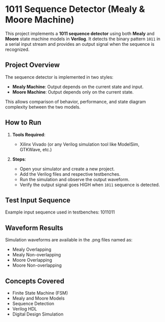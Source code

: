 # 1011 Sequence Detector (Mealy & Moore Machine)

This project implements a **1011 sequence detector** using both **Mealy** and **Moore** state machine models in **Verilog**. It detects the binary pattern `1011` in a serial input stream and provides an output signal when the sequence is recognized.

## Project Overview

The sequence detector is implemented in two styles:
- **Mealy Machine**: Output depends on the current state and input.
- **Moore Machine**: Output depends only on the current state.

This allows comparison of behavior, performance, and state diagram complexity between the two models.

## How to Run

1. **Tools Required**:  
   - Xilinx Vivado (or any Verilog simulation tool like ModelSim, GTKWave, etc.)

2. **Steps**:
   - Open your simulator and create a new project.
   - Add the Verilog files and respective testbenches.
   - Run the simulation and observe the output waveform.
   - Verify the output signal goes HIGH when `1011` sequence is detected.

## Test Input Sequence

Example input sequence used in testbenches: 1011011

## Waveform Results

Simulation waveforms are available in the .png files named as:
- Mealy Overlapping 
- Mealy Non-overlapping
- Moore Overlapping 
- Moore Non-overlapping

## Concepts Covered

- Finite State Machine (FSM)
- Mealy and Moore Models
- Sequence Detection
- Verilog HDL
- Digital Design Simulation





